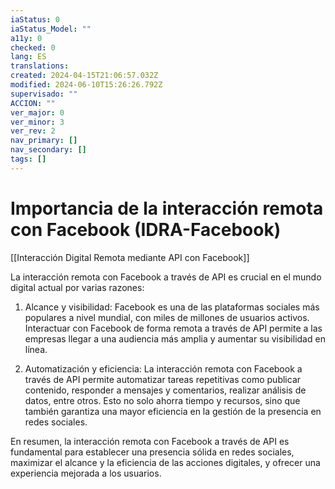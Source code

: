 ```yaml
---
iaStatus: 0
iaStatus_Model: ""
a11y: 0
checked: 0
lang: ES
translations: 
created: 2024-04-15T21:06:57.032Z
modified: 2024-06-10T15:26:26.792Z
supervisado: ""
ACCION: ""
ver_major: 0
ver_minor: 3
ver_rev: 2
nav_primary: []
nav_secondary: []
tags: []
---
```

# Importancia de la interacción remota con Facebook (IDRA-Facebook)

[[Interacción Digital Remota mediante API con Facebook]]

La interacción remota con Facebook a través de API es crucial en el mundo digital actual por varias razones:

1. Alcance y visibilidad: Facebook es una de las plataformas sociales más populares a nivel mundial, con miles de millones de usuarios activos. Interactuar con Facebook de forma remota a través de API permite a las empresas llegar a una audiencia más amplia y aumentar su visibilidad en línea.

2. Automatización y eficiencia: La interacción remota con Facebook a través de API permite automatizar tareas repetitivas como publicar contenido, responder a mensajes y comentarios, realizar análisis de datos, entre otros. Esto no solo ahorra tiempo y recursos, sino que también garantiza una mayor eficiencia en la gestión de la presencia en redes sociales.

En resumen, la interacción remota con Facebook a través de API es fundamental para establecer una presencia sólida en redes sociales, maximizar el alcance y la eficiencia de las acciones digitales, y ofrecer una experiencia mejorada a los usuarios.
